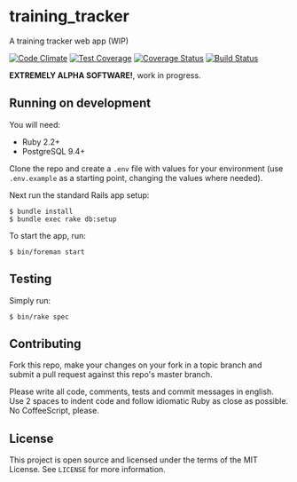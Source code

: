 # training_tracker

A training tracker web app (WIP)

[![Code Climate](https://codeclimate.com/github/rtopitt/training_tracker/badges/gpa.svg)](https://codeclimate.com/github/rtopitt/training_tracker)
[![Test Coverage](https://codeclimate.com/github/rtopitt/training_tracker/badges/coverage.svg)](https://codeclimate.com/github/rtopitt/training_tracker/coverage)
[![Coverage Status](https://coveralls.io/repos/rtopitt/training_tracker/badge.png?branch=master)](https://coveralls.io/r/rtopitt/training_tracker)
[![Build Status](https://travis-ci.org/rtopitt/training_tracker.png?branch=master)](https://travis-ci.org/rtopitt/training_tracker)

**EXTREMELY ALPHA SOFTWARE!**, work in progress.

## Running on development

You will need:

- Ruby 2.2+
- PostgreSQL 9.4+

Clone the repo and create a `.env` file with values for your environment (use `.env.example` as a starting point, changing the values where needed).

Next run the standard Rails app setup:

```
$ bundle install
$ bundle exec rake db:setup
```

To start the app, run:

```
$ bin/foreman start
```

## Testing

Simply run:

```
$ bin/rake spec
```

## Contributing

Fork this repo, make your changes on your fork in a topic branch and submit a pull request against this repo's master branch.

Please write all code, comments, tests and commit messages in english. Use 2 spaces to indent code and follow idiomatic Ruby as close as possible. No CoffeeScript, please.

## License

This project is open source and licensed under the terms of the MIT License. See `LICENSE` for more information.
